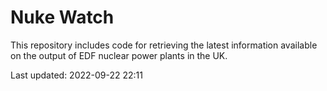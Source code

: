 # Nuke Watch

This repository includes code for retrieving the latest information available on the output of EDF nuclear power plants in the UK.

Last updated: 2022-09-22 22:11